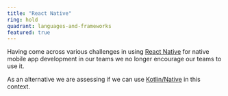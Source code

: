```yaml
---
title: "React Native"
ring: hold
quadrant: languages-and-frameworks
featured: true
---
```


Having come across various challenges in using [React Native](https://reactnative.dev/) for native mobile app development in our
teams we no longer encourage our teams to use it.

As an alternative we are assessing if we can use
<a href="https://kotlinlang.org/docs/native-overview.html">Kotlin/Native</a> in this context.

